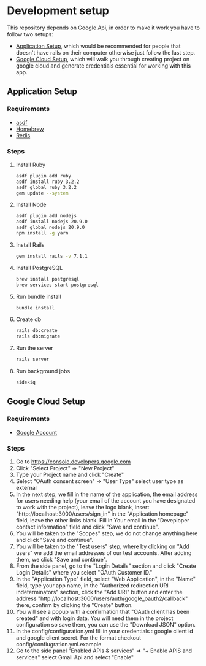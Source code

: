 <!--
# @title Tutorials
-->

# Development setup

This repository depends on Google Api, in order to make it work you have to follow two setups: 
- [Application Setup](#Application-Setup), which would be recommended for people that doesn't have rails on their computer otherwise just follow the last step.
- [Google Cloud Setup](#Google-Cloud-Setup), which will walk you through creating project on google cloud and generate credentials essential for working with this app.
## Application Setup

### Requirements

- [asdf](https://asdf-vm.com/)
- [Homebrew](https://brew.sh/)
- [Redis](https://redis.io/)

### Steps

1. Install Ruby

   ```sh
   asdf plugin add ruby
   asdf install ruby 3.2.2
   asdf global ruby 3.2.2
   gem update --system
   ```

2. Install Node

   ```sh
   asdf plugin add nodejs
   asdf install nodejs 20.9.0
   asdf global nodejs 20.9.0
   npm install -g yarn
   ```

3. Install Rails
   ```sh
   gem install rails -v 7.1.1
   ```

4. Install PostgreSQL
   ```sh
   brew install postgresql
   brew services start postgresql
   ```

5. Run bundle install
   ```sh
   bundle install
   ```
6. Create db
   ```sh
   rails db:create
   rails db:migrate
   ```
7. Run the server
   ```sh
   rails server
   ```
8. Run background jobs
   ```sh
   sidekiq
   ```


## Google Cloud Setup

### Requirements

- [Google Account](https://google.com)

### Steps

1. Go to https://console.developers.google.com
2. Click "Select Project" => "New Project"
3. Type your Project name and click "Create"
4. Select "OAuth consent screen" => "User Type" select user type as external
5. In the next step, we fill in the name of the application, the email address for users needing help (your email of the account you have designated to work with the project), leave the logo blank, insert "http://localhost:3000/users/sign_in" in the "Application homepage" field, leave the other links blank. Fill in Your email in the "Deveploper contact information" field and click "Save and continue".
6. You will be taken to the "Scopes" step, we do not change anything here and click "Save and continue".
7. You will be taken to the "Test users" step, where by clicking on "Add users" we add the email addresses of our test accounts. After adding them, we click "Save and continue".
8. From the side panel, go to the "Login Details" section and click "Create Login Details" where you select "OAuth Customer ID."
9. In the "Application Type" field, select "Web Application", in the "Name" field, type your app name, in the "Authorized redirection URI indeterminators" section, click the "Add URI" button and enter the address "http://localhost:3000/users/auth/google_oauth2/callback" there, confirm by clicking the "Create" button.
10. You will see a popup with a confirmation that "OAuth client has been created" and with login data. You will need them in the project configuration so save them, you can use the "Download JSON" option.
11. In the config/configuration.yml fill in your credentials : google client id and google client secret. For the format checkout config/confiugration.yml.example
12. Go to the side panel "Enabled APIs & services" => "+ Enable APIS and services" select Gmail Api and select "Enable"

